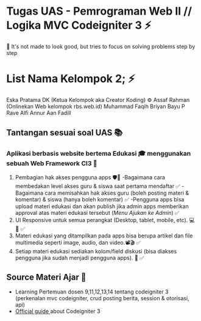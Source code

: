 # Tugas UAS - Pemrograman Web II // Logika MVC Codeigniter 3 ⚡️ 

🎯 It's not made to look good, but tries to focus on solving problems step by step


# List Nama Kelompok 2; ⚡️ 
Eska Pratama DK (Ketua Kelompok aka Creator Koding) ⚙
Assaf Rahman (Onlinekan Web kelompok rbs.web.id)
Muhammad Faqih
Briyan Bayu P
Rave Alfi Annur
Aan Fadill

## Tantangan sesuai soal UAS 📚
### Aplikasi berbasis website bertema Edukasi 🎓 menggunakan sebuah Web Framework CI3 🛫
1. Pembagian hak akses pengguna apps 🛡🔐
    -Bagaimana cara membedakan level akses guru & siswa saat pertama mendaftar ✅
    -Bagaimana cara memisahkan hak akses guru (boleh posting materi & komentar) & siswa (hanya boleh komentar) ✅
    -Pengguna apps bisa upload materi edukasi dan akan publish jika admin apps memberikan approval atas materi edukasi tersebut (_Menu Ajukan ke Admin_) ✅
2. UI Responsive untuk semua perangkat (Desktop, tablet, mobile, etc). 💻 📲 ✅
3. Materi edukasi yang ditampilkan pada apps bisa berupa artikel dan file multimedia seperti image, audio, dan video.📽🎬 ✅
4. Setiap materi edukasi sediakan kolom/field diskusi (bisa diakses pengguna jika sudah menjadi pengguna apps). 📝 ✅


## Source Materi Ajar 📡
- Learning Pertemuan dosen 9,11,12,13,14 tentang codeigniter 3 (perkenalan mvc codeigniter, crud posting berita, session & otorisasi, api)
- [Official guide ](https://www.codeigniter.com/userguide3/tutorial/static_pages.html) about Codeigniter 3


